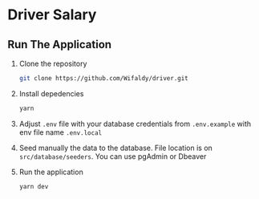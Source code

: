 # Driver Salary

## Run The Application

1. Clone the repository

   ```bash
   git clone https://github.com/Wifaldy/driver.git
   ```

2. Install depedencies

   ```bash
   yarn
   ```

3. Adjust `.env` file with your database credentials from `.env.example` with env file name `.env.local`

4. Seed manually the data to the database. File location is on `src/database/seeders`. You can use pgAdmin or Dbeaver

5. Run the application

   ```bash
   yarn dev
   ```
